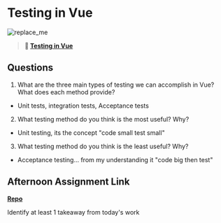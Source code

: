 # Testing in Vue

![replace_me](https://codeworks.blob.core.windows.net/public/assets/img/illustrations/placeholder.svg)

> **📖 [Testing in Vue](https://codeworksacademy.com/fs-student-guide/resources/wk8-9/04-Vue-Testing)**

## Questions

1. What are the three main types of testing we can accomplish in Vue? What does each method provide?
  - Unit tests, integration tests, Acceptance tests
2. What testing method do you think is the most useful? Why?
  - Unit testing, its the concept "code small test small"
3. What testing method do you think is the least useful? Why?
  - Acceptance testing... from my understanding it "code big then test"
## Afternoon Assignment Link

**[Repo](https://github.com/Jacobzeme8/StackedDecks)**

Identify at least 1 takeaway from today's work
